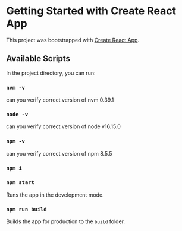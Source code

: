 # Getting Started with Create React App

This project was bootstrapped with [Create React App](https://github.com/facebook/create-react-app).

## Available Scripts

In the project directory, you can run:

### `nvm -v`

can you verify correct version of nvm
0.39.1

### `node -v`

can you verify correct version of node
v16.15.0

### `npm -v`

can you verify correct version of npm
8.5.5

### `npm i`

### `npm start`

Runs the app in the development mode.

### `npm run build`

Builds the app for production to the `build` folder.

